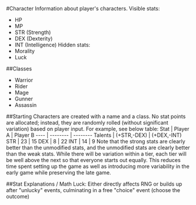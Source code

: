 #Character
Information about player's characters.
Visible stats:
 - HP
 - MP
 - STR (Strength)
 - DEX (Dexterity)
 - INT (Intelligence)
Hidden stats:
 - Morality
 - Luck

##Classes
 - Warrior
 - Rider
 - Mage
 - Gunner
 - Assassin

##Starting
Characters are created with a name and a class. No stat points are allocated; instead, they are randomly rolled (without significant variation) based on player input. For example, see below table:
Stat | Player A | Player B
---- | -------- | --------
Talents | (+STR,-DEX) | (+DEX,-INT)
STR | 23 | 15
DEX | 8 | 22
INT | 14 | 9
Note that the strong stats are clearly better than the unmodified stats, and the unmodified stats are clearly better than the weak stats. While there will be variation within a tier, each tier will be well above the next so that everyone starts out equally.
This reduces time spent setting up the game as well as introducing more variability in the early game while preserving the late game.

##Stat Explanations / Math
Luck: Either directly affects RNG or builds up after "unlucky" events, culminating in a free "choice" event (choose the outcome)
